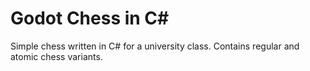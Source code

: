 # Godot Chess in C#

Simple chess written in C# for a university class.
Contains regular and atomic chess variants.
